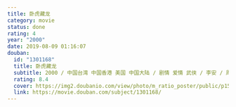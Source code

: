 ```yaml
---
title: 卧虎藏龙
category: movie
status: done
rating: 4
year: "2000"
date: 2019-08-09 01:16:07
douban:
  id: "1301168"
  title: 卧虎藏龙
  subtitle: 2000 / 中国台湾 中国香港 美国 中国大陆 / 剧情 爱情 武侠 / 李安 / 周润发 杨紫琼
  rating: 8.4
  cover: https://img2.doubanio.com/view/photo/m_ratio_poster/public/p1507810991.jpg
  link: https://movie.douban.com/subject/1301168/
---
```



